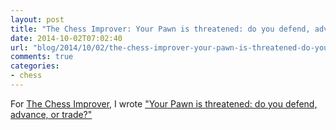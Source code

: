 ```yaml
---
layout: post
title: "The Chess Improver: Your Pawn is threatened: do you defend, advance, or trade?"
date: 2014-10-02T07:02:40
url: "blog/2014/10/02/the-chess-improver-your-pawn-is-threatened-do-you-defend/"
comments: true
categories:
- chess
---
```

For [The Chess Improver](http://chessimprover.com/), I wrote ["Your Pawn is threatened: do you defend, advance, or trade?"](http://chessimprover.com/your-pawn-is-threatened-do-you-defend-advance-or-trade/)
